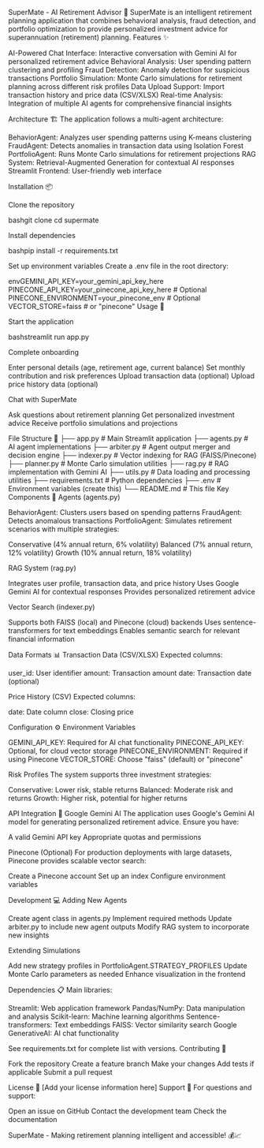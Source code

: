 SuperMate - AI Retirement Advisor 🚀
SuperMate is an intelligent retirement planning application that combines behavioral analysis, fraud detection, and portfolio optimization to provide personalized investment advice for superannuation (retirement) planning.
Features ✨

AI-Powered Chat Interface: Interactive conversation with Gemini AI for personalized retirement advice
Behavioral Analysis: User spending pattern clustering and profiling
Fraud Detection: Anomaly detection for suspicious transactions
Portfolio Simulation: Monte Carlo simulations for retirement planning across different risk profiles
Data Upload Support: Import transaction history and price data (CSV/XLSX)
Real-time Analysis: Integration of multiple AI agents for comprehensive financial insights

Architecture 🏗️
The application follows a multi-agent architecture:

BehaviorAgent: Analyzes user spending patterns using K-means clustering
FraudAgent: Detects anomalies in transaction data using Isolation Forest
PortfolioAgent: Runs Monte Carlo simulations for retirement projections
RAG System: Retrieval-Augmented Generation for contextual AI responses
Streamlit Frontend: User-friendly web interface

Installation 📦

Clone the repository

bashgit clone <repository-url>
cd supermate

Install dependencies

bashpip install -r requirements.txt

Set up environment variables
Create a .env file in the root directory:

envGEMINI_API_KEY=your_gemini_api_key_here
PINECONE_API_KEY=your_pinecone_api_key_here  # Optional
PINECONE_ENVIRONMENT=your_pinecone_env       # Optional
VECTOR_STORE=faiss  # or "pinecone"
Usage 🚀

Start the application

bashstreamlit run app.py

Complete onboarding

Enter personal details (age, retirement age, current balance)
Set monthly contribution and risk preferences
Upload transaction data (optional)
Upload price history data (optional)


Chat with SuperMate

Ask questions about retirement planning
Get personalized investment advice
Receive portfolio simulations and projections



File Structure 📁
├── app.py                 # Main Streamlit application
├── agents.py             # AI agent implementations
├── arbiter.py            # Agent output merger and decision engine
├── indexer.py            # Vector indexing for RAG (FAISS/Pinecone)
├── planner.py            # Monte Carlo simulation utilities
├── rag.py                # RAG implementation with Gemini AI
├── utils.py              # Data loading and processing utilities
├── requirements.txt      # Python dependencies
├── .env                  # Environment variables (create this)
└── README.md            # This file
Key Components 🔧
Agents (agents.py)

BehaviorAgent: Clusters users based on spending patterns
FraudAgent: Detects anomalous transactions
PortfolioAgent: Simulates retirement scenarios with multiple strategies:

Conservative (4% annual return, 6% volatility)
Balanced (7% annual return, 12% volatility)
Growth (10% annual return, 18% volatility)



RAG System (rag.py)

Integrates user profile, transaction data, and price history
Uses Google Gemini AI for contextual responses
Provides personalized retirement advice

Vector Search (indexer.py)

Supports both FAISS (local) and Pinecone (cloud) backends
Uses sentence-transformers for text embeddings
Enables semantic search for relevant financial information

Data Formats 📊
Transaction Data (CSV/XLSX)
Expected columns:

user_id: User identifier
amount: Transaction amount
date: Transaction date (optional)

Price History (CSV)
Expected columns:

date: Date column
close: Closing price

Configuration ⚙️
Environment Variables

GEMINI_API_KEY: Required for AI chat functionality
PINECONE_API_KEY: Optional, for cloud vector storage
PINECONE_ENVIRONMENT: Required if using Pinecone
VECTOR_STORE: Choose "faiss" (default) or "pinecone"

Risk Profiles
The system supports three investment strategies:

Conservative: Lower risk, stable returns
Balanced: Moderate risk and returns
Growth: Higher risk, potential for higher returns

API Integration 🔌
Google Gemini AI
The application uses Google's Gemini AI model for generating personalized retirement advice. Ensure you have:

A valid Gemini API key
Appropriate quotas and permissions

Pinecone (Optional)
For production deployments with large datasets, Pinecone provides scalable vector search:

Create a Pinecone account
Set up an index
Configure environment variables

Development 💻
Adding New Agents

Create agent class in agents.py
Implement required methods
Update arbiter.py to include new agent outputs
Modify RAG system to incorporate new insights

Extending Simulations

Add new strategy profiles in PortfolioAgent.STRATEGY_PROFILES
Update Monte Carlo parameters as needed
Enhance visualization in the frontend

Dependencies 📋
Main libraries:

Streamlit: Web application framework
Pandas/NumPy: Data manipulation and analysis
Scikit-learn: Machine learning algorithms
Sentence-transformers: Text embeddings
FAISS: Vector similarity search
Google GenerativeAI: AI chat functionality

See requirements.txt for complete list with versions.
Contributing 🤝

Fork the repository
Create a feature branch
Make your changes
Add tests if applicable
Submit a pull request

License 📄
[Add your license information here]
Support 💬
For questions and support:

Open an issue on GitHub
Contact the development team
Check the documentation


SuperMate - Making retirement planning intelligent and accessible! 💰📈
